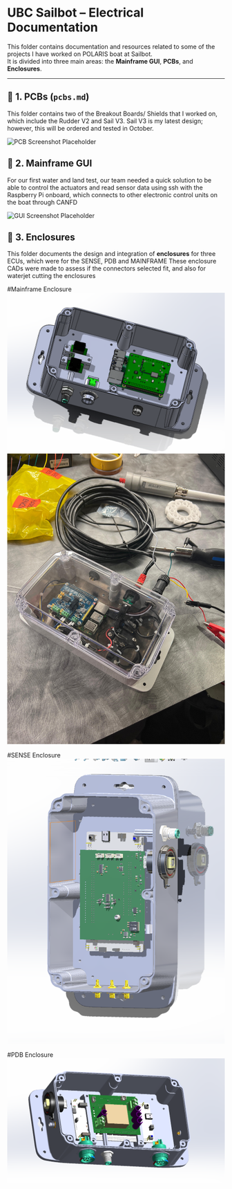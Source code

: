 # UBC Sailbot – Electrical Documentation

This folder contains documentation and resources related to some of the projects I have worked on POLARIS boat at Sailbot.  
It is divided into three main areas: the **Mainframe GUI**, **PCBs**, and **Enclosures**.


---

## 📌 1. PCBs (`pcbs.md`)

This folder contains two of the Breakout Boards/ Shields that I worked on, which include the Rudder V2 and Sail V3. 
Sail V3 is my latest design; however, this will be ordered and tested in October.

![PCB Screenshot Placeholder](images/gui_placeholder.png)



## 📌 2. Mainframe GUI 

For our first water and land test, our team needed a quick solution to be able to control the actuators and read sensor data using ssh with
the Raspberry Pi onboard, which connects to other electronic control units on the boat through CANFD

![GUI Screenshot Placeholder](images/Mainframe_GUI,png)



## 📌 3. Enclosures

This folder documents the design and integration of **enclosures** for three ECUs, which were for the SENSE, PDB and MAINFRAME 
These enclosure CADs were made to assess if the connectors selected fit, and also for waterjet cutting the enclosures

#Mainframe Enclosure
![CAD Screenshot Placeholder](images/Mainframe_ENC_CAD.png)
![CAD Screenshot Placeholder](images/Mainframe_enclosure.jpg)

#SENSE Enclosure
![CAD Screenshot Placeholder](images/SENSE_ENC_CAD.png)

#PDB Enclosure
![CAD Screenshot Placeholder](images/PDB_ENC_CAD.png)


